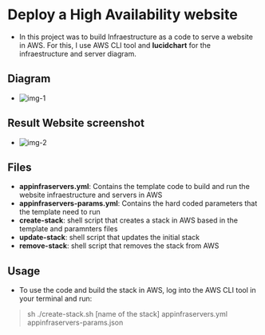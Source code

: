 # Deploy a High Availability website

- In this project was to build Infraestructure as a code to serve a website in AWS. For this, I use AWS CLI tool and __lucidchart__ for the infraestructure and server diagram.

## Diagram

- ![img-1](Infraestructure-Server-Diagram/UdagramApp.jpeg)

## Result Website screenshot

- ![img-2](Infraestructure-Server-Diagram/Result-website-screenshot.png)

## Files

- __appinfraservers.yml__: Contains the template code to build and run the website infraestructure and servers in AWS
- __appinfraservers-params.yml__: Contains the hard coded parameters that the template need to run
- __create-stack__: shell script that creates a stack in AWS based in the template and paramnters files
- __update-stack__: shell script that updates the initial stack
- __remove-stack__: shell script that removes the stack from AWS

## Usage

- To use the code and build the stack in AWS, log into the AWS CLI tool in your terminal and run:
> sh ./create-stack.sh [name of the stack] appinfraservers.yml appinfraservers-params.json
